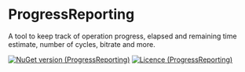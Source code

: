 # ProgressReporting
A tool to keep track of operation progress, elapsed and remaining time estimate, number of cycles, bitrate and more.

[![NuGet version (ProgressReporting)](https://img.shields.io/nuget/v/OnTheFlyStats.svg)](https://www.nuget.org/packages/ProgressReporting/)
[![Licence (ProgressReporting)](https://img.shields.io/github/license/mashape/apistatus.svg)](https://choosealicense.com/licenses/mit/)
